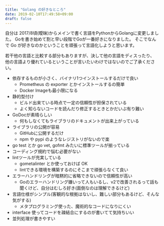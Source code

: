 ```yaml
---
title: "Golang の好きなところ"
date: 2019-02-10T17:49:58+09:00
draft: false
---
```


自分は 2017/8頃(曖昧)からメインで書く言語をPythonからGolangに変更しました。
Goを書き始めて割と早い段階でGoが一番好きになりました。
そこでなんで Go が好きなのかということを頑張って言語化しようと思います。

若干他の言語と比較する部分もありますが、決して他の言語をディスったり、
他の言語より優れているということが言いたいわけではないのでご了承ください。

* 依存するものが小さく、バイナリ1つインストールするだけで良い
  * Prometheus の exporter とかインストールするの簡単
  * Docker Imageも最小限になる
* 静的型付け
  * ビルド出来ている時点で一定の信頼性が担保されている
  * よく知らないコードを読んだり修正するときとかだいぶ有り難い
* GoDocが素晴らしい
  * 何もしなくてもライブラリのドキュメントが出来上がっている
* ライブラリの公開が容易
  * GitHubに公開するだけ
  * npm や pypi のようなレジストリがないので楽
* go test とか go vet, gofmt みたいに標準ツールが揃っている
* コーディング規約で悩む必要がない
* lintツールが充実している
  * gometalinter とか使っておけば OK
  * lintできる環境を構築するのにそこまで頑張らなくて良い
* エラーハンドリングが暗黙的に省略できないので信頼性が高い
  * Goのエラーハンドリング嫌いって人もいるし、v2で改善されるって話も聞くけど、自分はむしろ好き(面倒なのは理解できるけど)
* 言語仕様がシンプル(客観的な根拠はないし、難しい部分もあるけど、そんな気がする)
  * メタプログラミング使った、魔術的なコードになりにくい
* interface 使ってコードを疎結合にするのが書いてて気持ちいい
* 並列処理が書きやすい
